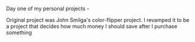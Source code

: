 Day one of my personal projects -

Original project was John Smilga's color-flipper project. I revamped it to be a project that decides how much money I should save after I purchase something
